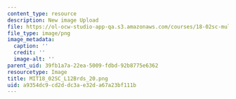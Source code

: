 ```yaml
---
content_type: resource
description: New image Upload
file: https://ol-ocw-studio-app-qa.s3.amazonaws.com/courses/18-02sc-multivariable-calculus-fall-2010/a9354dc9cd2ddc3ae32da67a23bf111b_MIT18_02SC_L12Brds_20.png
file_type: image/png
image_metadata:
  caption: ''
  credit: ''
  image-alt: ''
parent_uid: 39fb1a7a-22ea-5009-fdbd-92b8775e6362
resourcetype: Image
title: MIT18_02SC_L12Brds_20.png
uid: a9354dc9-cd2d-dc3a-e32d-a67a23bf111b
---
```

